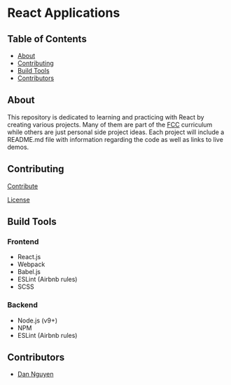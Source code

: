# React Applications

## Table of Contents
* [About](#about)
* [Contributing](#contributing)
* [Build Tools](#build-tools)
* [Contributors](#contributors)


## About
This repository is dedicated to learning and practicing with React by creating various projects. Many of them are part of the [FCC](https://www.freecodecamp.org/) curriculum while others are just personal side project ideas. Each project will include a README.md file with information regarding the code as well as links to live demos.


## Contributing
[Contribute](https://github.com/ziggysauce/react-apps/blob/master/CONTRIBUTING.md)

[License](https://github.com/ziggysauce/react-apps/blob/master/LICENSE.md)


## Build Tools
### Frontend
* React.js 
* Webpack
* Babel.js
* ESLint (Airbnb rules)
* SCSS

### Backend
* Node.js (v9+)
* NPM
* ESLint (Airbnb rules)


## Contributors
* [Dan Nguyen](https://github.com/ziggysauce)

